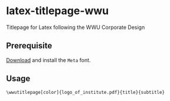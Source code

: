 # latex-titlepage-wwu
Titlepage for Latex following the WWU Corporate Design

## Prerequisite

[Download](https://sso.uni-muenster.de/intern/marketing/corporatedesign/schriften.html) and install the `Meta` font.

## Usage

```
\wwutitlepage[color]{logo_of_institute.pdf}{title}{subtitle}
```
